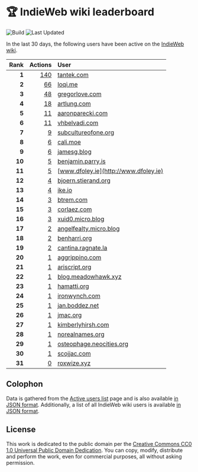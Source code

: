 # 🏆 IndieWeb wiki leaderboard

![Build](https://img.shields.io/github/actions/workflow/status/jgarber623/indieweb-wiki-leaderboard/build.yml?style=for-the-badge)
![Last Updated](https://img.shields.io/badge/last%20updated-29%20January%202025%20at%206:32:42%20UTC-ff5c01?style=for-the-badge)

In the last 30 days, the following users have been active on the [IndieWeb wiki](https://indieweb.org).

| Rank | Actions | User |
|-----:|--------:|:-----|
| **1** | [140](https://indieweb.org/Special:Contributions/Tantek.com) | [tantek.com](http://tantek.com) |
| **2** | [66](https://indieweb.org/Special:Contributions/Loqi.me) | [loqi.me](http://loqi.me) |
| **3** | [48](https://indieweb.org/Special:Contributions/Gregorlove.com) | [gregorlove.com](http://gregorlove.com) |
| **4** | [18](https://indieweb.org/Special:Contributions/Artlung.com) | [artlung.com](http://artlung.com) |
| **5** | [11](https://indieweb.org/Special:Contributions/Aaronparecki.com) | [aaronparecki.com](http://aaronparecki.com) |
| **6** | [11](https://indieweb.org/Special:Contributions/Vhbelvadi.com) | [vhbelvadi.com](http://vhbelvadi.com) |
| **7** | [9](https://indieweb.org/Special:Contributions/Subcultureofone.org) | [subcultureofone.org](http://subcultureofone.org) |
| **8** | [6](https://indieweb.org/Special:Contributions/Cali.moe) | [cali.moe](http://cali.moe) |
| **9** | [6](https://indieweb.org/Special:Contributions/Jamesg.blog) | [jamesg.blog](http://jamesg.blog) |
| **10** | [5](https://indieweb.org/Special:Contributions/Benjamin.parry.is) | [benjamin.parry.is](http://benjamin.parry.is) |
| **11** | [5](https://indieweb.org/Special:Contributions/Www.dfoley.ie) | [www.dfoley.ie](http://www.dfoley.ie) |
| **12** | [4](https://indieweb.org/Special:Contributions/Bjoern.stierand.org) | [bjoern.stierand.org](http://bjoern.stierand.org) |
| **13** | [4](https://indieweb.org/Special:Contributions/Ike.io) | [ike.io](http://ike.io) |
| **14** | [3](https://indieweb.org/Special:Contributions/Btrem.com) | [btrem.com](http://btrem.com) |
| **15** | [3](https://indieweb.org/Special:Contributions/Corlaez.com) | [corlaez.com](http://corlaez.com) |
| **16** | [3](https://indieweb.org/Special:Contributions/Xuid0.micro.blog) | [xuid0.micro.blog](http://xuid0.micro.blog) |
| **17** | [2](https://indieweb.org/Special:Contributions/Angelfealty.micro.blog) | [angelfealty.micro.blog](http://angelfealty.micro.blog) |
| **18** | [2](https://indieweb.org/Special:Contributions/Benharri.org) | [benharri.org](http://benharri.org) |
| **19** | [2](https://indieweb.org/Special:Contributions/Cantina.ragnate.la) | [cantina.ragnate.la](http://cantina.ragnate.la) |
| **20** | [1](https://indieweb.org/Special:Contributions/Aggrippino.com) | [aggrippino.com](http://aggrippino.com) |
| **21** | [1](https://indieweb.org/Special:Contributions/Ariscript.org) | [ariscript.org](http://ariscript.org) |
| **22** | [1](https://indieweb.org/Special:Contributions/Blog.meadowhawk.xyz) | [blog.meadowhawk.xyz](http://blog.meadowhawk.xyz) |
| **23** | [1](https://indieweb.org/Special:Contributions/Hamatti.org) | [hamatti.org](http://hamatti.org) |
| **24** | [1](https://indieweb.org/Special:Contributions/Ironwynch.com) | [ironwynch.com](http://ironwynch.com) |
| **25** | [1](https://indieweb.org/Special:Contributions/Jan.boddez.net) | [jan.boddez.net](http://jan.boddez.net) |
| **26** | [1](https://indieweb.org/Special:Contributions/Jmac.org) | [jmac.org](http://jmac.org) |
| **27** | [1](https://indieweb.org/Special:Contributions/Kimberlyhirsh.com) | [kimberlyhirsh.com](http://kimberlyhirsh.com) |
| **28** | [1](https://indieweb.org/Special:Contributions/Norealnames.org) | [norealnames.org](http://norealnames.org) |
| **29** | [1](https://indieweb.org/Special:Contributions/Osteophage.neocities.org) | [osteophage.neocities.org](http://osteophage.neocities.org) |
| **30** | [1](https://indieweb.org/Special:Contributions/Scojjac.com) | [scojjac.com](http://scojjac.com) |
| **31** | [0](https://indieweb.org/Special:Contributions/Roxwize.xyz) | [roxwize.xyz](http://roxwize.xyz) |


## Colophon

Data is gathered from the [Active users list](https://indieweb.org/Special:ActiveUsers) page and is also available [in JSON format](https://github.com/jgarber623/indieweb-wiki-leaderboard/blob/main/data/leaderboard.json). Additionally, a list of all IndieWeb wiki users is available [in JSON format](https://github.com/jgarber623/indieweb-wiki-leaderboard/blob/main/data/users.json).

## License

This work is dedicated to the public domain per the [Creative Commons CC0 1.0 Universal Public Domain Dedication](https://creativecommons.org/publicdomain/zero/1.0/). You can copy, modify, distribute and perform the work, even for commercial purposes, all without asking permission.
